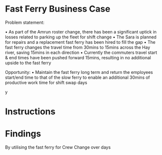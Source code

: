 Fast Ferry Business Case 
==============================

Problem statement:

  • As part of the Amrun roster change, there has been a significant uptick in losses related to parking up the fleet for shift change
  • The Sara is planned for repairs and a replacement fast ferry has been hired to fill the gap
  • The fast ferry changes the travel time from 30mins to 15mins across the Hay river, saving 15mins in each direction
  • Currently the commuters travel start & end times have been pushed forward 15mins, resulting in no additional upside to the fast ferry
  
Opportunity:
  • Maintain the fast ferry long term and return the employees start/end time to that of the slow ferry to enable an additional 30mins of productive work time for shift swap days



y
# Instructions


# Findings
By utilising the fast ferry for Crew Change over days 



